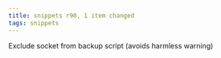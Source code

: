 ```yaml
---
title: snippets r90, 1 item changed
tags: snippets
---
```


Exclude socket from backup script (avoids harmless warning)
